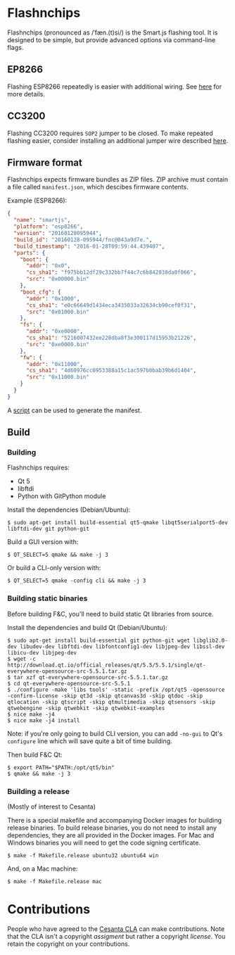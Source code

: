 # Flashnchips

Flashnchips (pronounced as /ˈfæn.(t)si/) is the Smart.js flashing tool. It is designed to be simple, but
provide advanced options via command-line flags.

## EP8266

Flashing ESP8266 repeatedly is easier with additional wiring.
See [here](https://github.com/cesanta/smart.js/blob/master/smartjs/platforms/esp8266/flashing.md)
for more details.

## CC3200

Flashing CC3200 requires `SOP2` jumper to be closed.
To make repeated flashing easier, consider installing an additional jumper wire
described [here](http://energia.nu/cc3200guide/).

## Firmware format

Flashnchips expects firmware bundles as ZIP files.
ZIP archive must contain a file called `manifest.json`, which descibes firmware
contents.

Example (ESP8266):

```json
{
  "name": "smartjs",
  "platform": "esp8266",
  "version": "20160128095944",
  "build_id": "20160128-095944/fnc@043a9d7e.",
  "build_timestamp": "2016-01-28T09:59:44.439407",
  "parts": {
    "boot": {
      "addr": "0x0",
      "cs_sha1": "f975bb12df29c332bb7f44c7c6b842038da0f066",
      "src": "0x00000.bin"
    },
    "boot_cfg": {
      "addr": "0x1000",
      "cs_sha1": "e0c66649d1434eca3435033a32634cb90cef0f31",
      "src": "0x01000.bin"
    },
    "fs": {
      "addr": "0xe0000",
      "cs_sha1": "5216007432ee228dba8f3e300117d15953b21226",
      "src": "0xe0000.bin"
    },
    "fw": {
      "addr": "0x11000",
      "cs_sha1": "4d60976cc0953388a15c1ac597b0bab39b6d1404",
      "src": "0x11000.bin"
    }
  }
}
```

A [script](https://github.com/cesanta/fnc/blob/master/common/tools/fw_meta.py)
can be used to generate the manifest.

## Build

### Building

Flashnchips requires:

- Qt 5
- libftdi
- Python with GitPython module

Install the dependencies (Debian/Ubuntu):

```
$ sudo apt-get install build-essential qt5-qmake libqt5serialport5-dev libftdi-dev git python-git
```

Build a GUI version with:

```
$ QT_SELECT=5 qmake && make -j 3
```

Or build a CLI-only version with:

```
$ QT_SELECT=5 qmake -config cli && make -j 3
```

### Building static binaries

Before building F&C, you'll need to build static Qt libraries from source.

Install the dependencies and build Qt (Debian/Ubuntu):

```
$ sudo apt-get install build-essential git python-git wget libglib2.0-dev libudev-dev libftdi-dev libfontconfig1-dev libjpeg-dev libssl-dev libicu-dev libjpeg-dev
$ wget -c http://download.qt.io/official_releases/qt/5.5/5.5.1/single/qt-everywhere-opensource-src-5.5.1.tar.gz
$ tar xzf qt-everywhere-opensource-src-5.5.1.tar.gz
$ cd qt-everywhere-opensource-src-5.5.1
$ ./configure -make 'libs tools' -static -prefix /opt/qt5 -opensource -confirm-license -skip qt3d -skip qtcanvas3d -skip qtdoc -skip qtlocation -skip qtscript -skip qtmultimedia -skip qtsensors -skip qtwebengine -skip qtwebkit -skip qtwebkit-examples
$ nice make -j4
$ nice make -j4 install
```
Note: if you're only going to build CLI version, you can add `-no-gui` to Qt's `configure` line which will save quite a bit of time building.

Then build F&C Qt:

```
$ export PATH="$PATH:/opt/qt5/bin"
$ qmake && make -j 3
```

### Building a release

(Mostly of interest to Cesanta)

There is a special makefile and accompanying Docker images for building release binaries.
To build release binaries, you do not need to install any dependencies, they are all provided in the Docker images.
For Mac and Windows binaries you will need to get the code signing certificate.

```
$ make -f Makefile.release ubuntu32 ubuntu64 win
```

And, on a Mac machine:

```
$ make -f Makefile.release mac
```

# Contributions

People who have agreed to the
[Cesanta CLA](https://docs.cesanta.com/contributors_la.shtml)
can make contributions. Note that the CLA isn't a copyright
_assigment_ but rather a copyright _license_.
You retain the copyright on your contributions.
